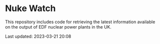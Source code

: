 # Nuke Watch

This repository includes code for retrieving the latest information available on the output of EDF nuclear power plants in the UK.

Last updated: 2023-03-21 20:08